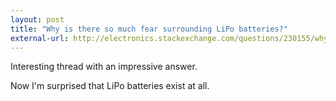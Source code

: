 ```yaml
---
layout: post
title: "Why is there so much fear surrounding LiPo batteries?"
external-url: http://electronics.stackexchange.com/questions/230155/why-is-there-so-much-fear-surrounding-lipo-batteries
---
```


Interesting thread with an impressive answer. 

Now I'm surprised that LiPo batteries exist at all.